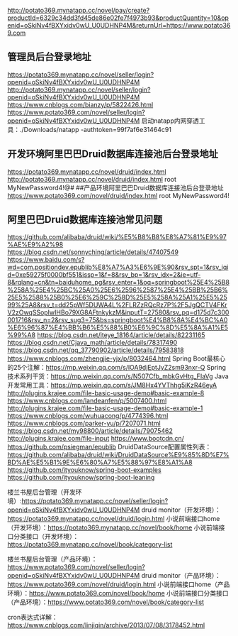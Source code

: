 http://potato369.mynatapp.cc/novel/pay/create?productId=6329c34dd3fd45de86e02fe7f4973b93&productQuantity=10&openid=oSkiNv4fBXYxidv0wU_U0UDHNP4M&returnUrl=https://www.potato369.com
## 管理员后台登录地址
https://potato369.mynatapp.cc/novel/seller/login?openid=oSkiNv4fBXYxidv0wU_U0UDHNP4M
http://potato369.mynatapp.cc/novel/seller/login?openid=oSkiNv4fBXYxidv0wU_U0UDHNP4M
https://www.cnblogs.com/bianzy/p/5822426.html
https://www.potato369.com/novel/seller/login?openid=oSkiNv4fBXYxidv0wU_U0UDHNP4M
启动natapp内网穿透工具：./Downloads/natapp -authtoken=99f7af6e31464c91
## 开发环境阿里巴巴Druid数据库连接池后台登录地址
https://potato369.mynatapp.cc/novel/druid/index.html
http://potato369.mynatapp.cc/novel/druid/index.html
root
MyNewPassword4!@#
##产品环境阿里巴巴Druid数据库连接池后台登录地址
https://www.potato369.com/novel/druid/index.html
root
MyNewPassword4!
## 阿里巴巴Druid数据库连接池常见问题
https://github.com/alibaba/druid/wiki/%E5%B8%B8%E8%A7%81%E9%97%AE%E9%A2%98
https://blog.csdn.net/sonnyching/article/details/47407549
https://www.baidu.com/s?wd=com.positiondev.epublib%E8%A7%A3%E6%9E%90&rsv_spt=1&rsv_iqid=0xe59275f0000bf551&issp=1&f=8&rsv_bp=1&rsv_idx=2&ie=utf-8&rqlang=cn&tn=baiduhome_pg&rsv_enter=1&oq=springboot%25E4%25B8%258A%25E4%25BC%25A0%25E6%2596%2587%25E4%25BB%25B6%25E5%2588%25B0%25E6%259C%258D%25E5%258A%25A1%25E5%2599%25A8&rsv_t=dd25pWf5DUWA4L%2FLRZzRQcRz7P%2F5JgQCTV4FKrV2zOwqSSopIwIHBo79XG8AFtnkykzM&inputT=27580&rsv_pq=d175d7c300001716&rsv_n=2&rsv_sug3=75&bs=springboot%E4%B8%8A%E4%BC%A0%E6%96%87%E4%BB%B6%E5%88%B0%E6%9C%8D%E5%8A%A1%E5%99%A8
https://blog.csdn.net/iteye_18164/article/details/82231165
https://blog.csdn.net/Cjava_math/article/details/78317490
https://blog.csdn.net/qq_37790902/article/details/79583818
https://www.cnblogs.com/zhengjie-yjx/p/8032464.html
Spring Boot最核心的25个注解：https://mp.weixin.qq.com/s/lOA9djEptJyZ2sm93nxr-Q
Spring 技术系列干货：https://mp.weixin.qq.com/s/N507Cfb_mbkGvHtg_FIaVg
Java开发常用工具：https://mp.weixin.qq.com/s/JM8Hx4YVThhg5iKzR46eyA
http://plugins.krajee.com/file-basic-usage-demo#basic-example-8
https://www.cnblogs.com/landeanfen/p/5007400.html
http://plugins.krajee.com/file-basic-usage-demo#basic-example-1
https://www.cnblogs.com/wuhuacong/p/4774396.html
https://www.cnblogs.com/parker-yu/p/7207071.html
https://blog.csdn.net/my98800/article/details/79075462
http://plugins.krajee.com/file-input
https://www.bootcdn.cn/
https://github.com/psiegman/epublib
DruidDataSource配置属性列表：https://github.com/alibaba/druid/wiki/DruidDataSource%E9%85%8D%E7%BD%AE%E5%B1%9E%E6%80%A7%E5%88%97%E8%A1%A8
https://github.com/ityouknow/spring-boot-examples
https://github.com/ityouknow/spring-boot-leaning

楼兰书屋后台管理（开发环境）:https://potato369.mynatapp.cc/novel/seller/login?openid=oSkiNv4fBXYxidv0wU_U0UDHNP4M
druid monitor（开发环境）：https://potato369.mynatapp.cc/novel/druid/login.html
小说前端接口home（开发环境）：https://potato369.mynatapp.cc/novel/book/home
小说前端接口分类接口（开发环境）：https://potato369.mynatapp.cc/novel/book/category-list

楼兰书屋后台管理（产品环境）：https://www.potato369.com/novel/seller/login?openid=oSkiNv4fBXYxidv0wU_U0UDHNP4M
druid monitor（产品环境）：https://www.potato369.com/novel/druid/login.html
小说前端接口home（产品环境）：https://www.potato369.com/novel/book/home
小说前端接口分类接口（产品环境）：https://www.potato369.com/novel/book/category-list

cron表达式详解：
https://www.cnblogs.com/linjiqin/archive/2013/07/08/3178452.html